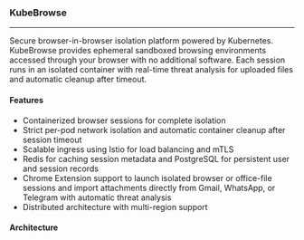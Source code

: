 ### KubeBrowse
---

Secure browser-in-browser isolation platform powered by Kubernetes. KubeBrowse provides ephemeral sandboxed browsing environments accessed through your browser with no additional software. Each session runs in an isolated container with real-time threat analysis for uploaded files and automatic cleanup after timeout.

#### Features
- Containerized browser sessions for complete isolation
- Strict per-pod network isolation and automatic container cleanup after session timeout
- Scalable ingress using Istio for load balancing and mTLS
- Redis for caching session metadata and PostgreSQL for persistent user and session records
- Chrome Extension support to launch isolated browser or office-file sessions and import attachments directly from Gmail, WhatsApp, or Telegram with automatic threat analysis
- Distributed architecture with multi-region support


#### Architecture
